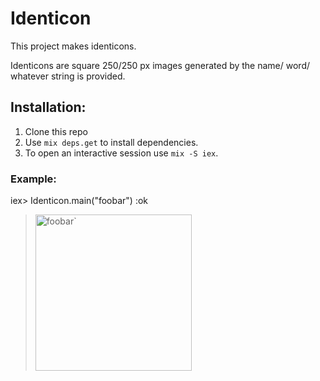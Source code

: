 # Identicon

This project makes identicons.

Identicons are square 250/250 px images generated by the name/ word/ whatever string is provided. 

## Installation:

1. Clone this repo
2. Use `mix deps.get` to install dependencies.
3. To open an interactive session use `mix -S iex`.


### Example:

iex> Identicon.main("foobar")
      :ok


> <img src=".obar.png" alt="foobar`" width="250"/>